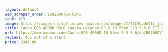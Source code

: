 ```yaml
---
layout: default 
﻿web_scraper_order: 1582906785-6941
rank: #23
image: https://images-na.ssl-images-amazon.com/images/I/91LVUvUnTlL.jpg
title: Canon EOS 4000D DSLR Camera w/Canon EF-S 18-55mm F/3.5-5.6 III Zoom Lens + Case + 32GB SD…
url: https://www.amazon.com/Canon-EOS-4000D-18-55mm-3-5-5-6/dp/B07WGQVT1X/ref=zg_mw_photo_23?_encoding=UTF8&psc=1&refRID=C6DA0XF7JAQBJB1KF3C0
reviews: 4.5 out of 5 stars
price: $346.00 
---
```

